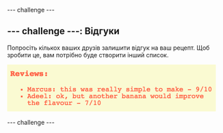 \--- challenge \---

## \--- challenge \---: Відгуки

Попросіть кількох ваших друзів залишити відгук на ваш рецепт. Щоб зробити це, вам потрібно буде створити інший список.

![скріншот](images/recipe-reviews.png)

\--- challenge \---